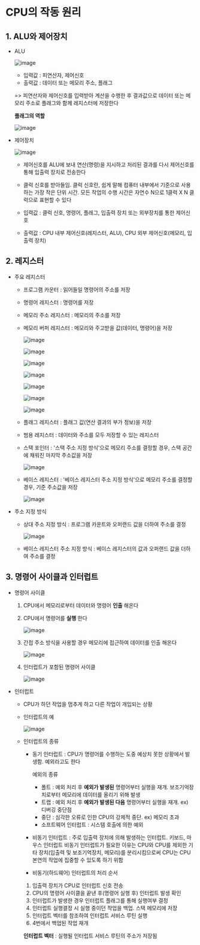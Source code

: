 # CPU의 작동 원리

## 1. ALU와 제어장치

- ALU

    ![image](https://user-images.githubusercontent.com/59682268/232853881-5485ab3c-b640-4735-b7fb-c3734ba813c4.png)

    - 입력값 : 피연산자, 제어신호
    - 출력값 : 데이터 또는 메모리 주소, 플래그

    => 피연산자와 제어신호를 입력받아 계산을 수행한 후 결과값으로 데이터 또는 메모리 주소로 플래그와 함께 레지스터에 저장한다

    **플래그의 역할**

    ![image](https://user-images.githubusercontent.com/59682268/232856507-aac5617d-c826-4585-9daa-7e94a2eada82.png)

- 제어장치

    ![image](https://user-images.githubusercontent.com/59682268/232857494-718fa7f6-bdb1-4c75-b92b-19e1ee053fe0.png)

    - 제어신호를 ALU에 보내 연산(명령)을 지시하고 처리된 결과를 다시 제어신호를 통해 입출력 장치로 전송한다
    - 클럭 신호를 받아들임. 클럭 신호란, 쉽게 말해 컴퓨터 내부에서 기준으로 사용하는 가장 작은 단위 시간. 모든 작업의 수행 시간은 자연수 N으로 1클럭 X N 클럭으로 표현할 수 있다

    - 입력값 : 클럭 신호, 명령어, 플래그, 입출력 장치 또는 외부장치를 통한 제어신호
    - 출력값 : CPU 내부 제어신호(레지스터, ALU), CPU 외부 제어신호(메모리, 입출력 장치)

## 2. 레지스터

- 주요 레지스터

    - 프로그램 카운터 : 읽어들일 명령어의 주소를 저장
    - 명령어 레지스터 : 명령어를 저장
    - 메모리 주소 레지스터 : 메모리의 주소를 저장
    - 메모리 버퍼 레지스터 : 메모리와 주고받을 값(데이터, 명령어)을 저장

        ![image](https://user-images.githubusercontent.com/59682268/232865409-466c5cb5-a8e2-4436-80a8-bb2e6acd911e.png)

        ![image](https://user-images.githubusercontent.com/59682268/232865509-9005a4c8-4be8-426e-adc3-2661aae38f2f.png)

        ![image](https://user-images.githubusercontent.com/59682268/232865598-af832fd5-672d-4c17-8a79-1b9a97960cbf.png)
        
        ![image](https://user-images.githubusercontent.com/59682268/232865683-7c0493eb-fc5e-463a-b926-11468607d566.png)

        ![image](https://user-images.githubusercontent.com/59682268/232865767-c36ba97c-b4b7-49da-997b-e1f8d213ab02.png)

        ![image](https://user-images.githubusercontent.com/59682268/232865861-58967999-6057-4c73-84c9-f059136529b8.png)

        ![image](https://user-images.githubusercontent.com/59682268/232865930-667c9edb-b04f-4d2f-8ab9-79c6532b6f29.png)

    - 플래그 레지스터 : 플래그 값(연산 결과의 부가 정보)을 저장
    - 범용 레지스터 : 데이터와 주소를 모두 저장할 수 있는 레지스터
    - 스택 포인터 : '스택 주소 지정 방식'으로 메모리 주소를 결정할 경우, 스택 공간에 채워진 마지막 주소값을 저장

        ![image](https://user-images.githubusercontent.com/59682268/232866498-927fb492-0c27-4850-9565-0c76a2461ba9.png)

    - 베이스 레지스터 : '베이스 레지스터 주소 지정 방식'으로 메모리 주소를 결정할 경우, 기준 주소값을 저장

        ![image](https://user-images.githubusercontent.com/59682268/232867100-6156dd72-3678-43c9-a687-bb6c83222aec.png)

- 주소 지정 방식

    - 상대 주소 지정 방식 : 프로그램 카운트와 오퍼랜드 값을 더하여 주소를 결정

        ![image](https://user-images.githubusercontent.com/59682268/232867944-cc41f151-6fe9-4053-83e6-e03503b4bda2.png)

    - 베이스 레지스터 주소 지정 방식 : 베이스 레지스터의 값과 오퍼랜드 값을 더하여 주소를 결정

## 3. 명령어 사이클과 인터럽트

- 명령어 사이클 

    1. CPU에서 메모리로부터 데이터와 명령어 **인출** 해온다
    2. CPU에서 명령어를 **실행** 한다

        ![image](https://user-images.githubusercontent.com/59682268/232870319-f4ccc2e0-30e9-4802-93b5-4fa7c241df13.png)

    3. 간접 주소 방식을 사용할 경우 메모리에 접근하여 데이터를 인출 해온다
    
        ![image](https://user-images.githubusercontent.com/59682268/232870842-3e4cf481-de6c-4374-a8b5-28afaaaf4166.png)

    4. 인터럽트가 포함된 명령어 사이클

        ![image](https://user-images.githubusercontent.com/59682268/232879349-5410bd08-66a9-4775-9363-f26f7bd951dd.png)

- 인터럽트

    - CPU가 하던 작업을 멈추게 하고 다른 작업이 개입되는 상황

    - 인터럽트의 예

        ![image](https://user-images.githubusercontent.com/59682268/232871178-7fc1dcd6-78df-4815-a0b1-5a1ba69506a0.png)

    - 인터럽트의 종류

        - 동기 인터럽트 : CPU가 명령어를 수행하는 도중 예상치 못한 상황에서 발생함. 예외라고도 한다

            예외의 종류

             - 폴트 : 예외 처리 후 **예외가 발생된** 명령어부터 실행을 재개. 보조기억장치로부터 메모리에 데이터를 올리기 위해 발생
             - 트랩 : 예외 처리 후 **예외가 발생된 다음** 명령어부터 실행을 재개. ex) 디버깅 중단점
             - 중단 : 심각한 오류로 인한 CPU의 강제적 중단. ex) 메모리 초과
             - 소프트웨어 인터럽트 : 시스템 호출에 의한 예외

        - 비동기 인터럽트 : 주로 입출력 장치에 의해 발생하는 인터럽트. 키보드, 마우스 인터럽트
        비동기 인터럽트가 필요한 이유는 CPU와 CPU를 제외한 기타 장치(입출력 및 보조기억장치, 메모리)를 분리시킴으로써 CPU는 CPU 본연의 작업에 집중할 수 있도록 하기 위함

        - 비동기(하드웨어) 인터럽트의 처리 순서

        1. 입출력 장치가 CPU로 인터럽트 신호 전송
        2. CPU의 명령어 사이클을 끝낸 후(명령어 실행 후) 인터럽트 발생 확인
        3. 인터럽트가 발생한 경우 인터럽트 플래그를 통해 실행여부 결정
        4. 인터럽트 실행결정 시 실행 중이던 작업을 백업. 스택 메모리에 저장
        5. 인터럽트 벡터를 참조하여 인터럽트 서비스 루틴 실행
        6. 4번에서 백업된 작업 재개

        **인터럽트 벡터** : 실행될 인터럽트 서비스 루틴의 주소가 저장됨